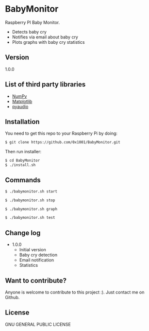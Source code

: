 # BabyMonitor

Raspberry PI Baby Monitor.

  - Detects baby cry
  - Notifies via email about baby cry
  - Plots graphs with baby cry statistics

## Version

1.0.0

## List of third party libraries
- [NumPy]
- [Matplotlib]
- [pyaudio]

## Installation

You need to get this repo to your Raspberry Pi by doing:
```sh
$ git clone https://github.com/0x1001/BabyMonitor.git
```
Then run installer:
```sh
$ cd BabyMonitor
$ ./install.sh
```

## Commands

```sh
$ ./babymonitor.sh start
```

```sh
$ ./babymonitor.sh stop
```

```sh
$ ./babymonitor.sh graph
```

```sh
$ ./babymonitor.sh test
```

## Change log

- 1.0.0
    - Initial version
    - Baby cry detection
    - Email notification
    - Statistics

## Want to contribute?

Anyone is welcome to contribute to this project :).
Just contact me on Github.

## License

GNU GENERAL PUBLIC LICENSE

[NumPy]:http://www.numpy.org/
[Matplotlib]:http://matplotlib.org/
[pyaudio]:https://people.csail.mit.edu/hubert/pyaudio/
